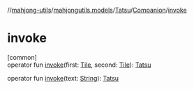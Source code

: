 //[mahjong-utils](../../../../index.md)/[mahjongutils.models](../../index.md)/[Tatsu](../index.md)/[Companion](index.md)/[invoke](invoke.md)

# invoke

[common]\
operator fun [invoke](invoke.md)(first: [Tile](../../-tile/index.md), second: [Tile](../../-tile/index.md)): [Tatsu](../index.md)

operator fun [invoke](invoke.md)(text: [String](https://kotlinlang.org/api/latest/jvm/stdlib/kotlin/-string/index.html)): [Tatsu](../index.md)
